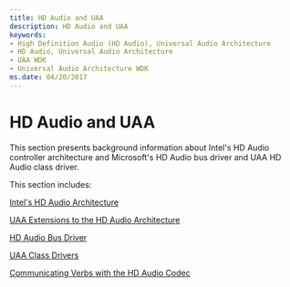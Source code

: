 ```yaml
---
title: HD Audio and UAA
description: HD Audio and UAA
keywords:
- High Definition Audio (HD Audio), Universal Audio Architecture
- HD Audio, Universal Audio Architecture
- UAA WDK
- Universal Audio Architecture WDK
ms.date: 04/20/2017
---
```


# HD Audio and UAA


This section presents background information about Intel's HD Audio controller architecture and Microsoft's HD Audio bus driver and UAA HD Audio class driver.

This section includes:

[Intel's HD Audio Architecture](intel-s-hd-audio-architecture.md)

[UAA Extensions to the HD Audio Architecture](uaa-extensions-to-the-hd-audio-architecture.md)

[HD Audio Bus Driver](hd-audio-bus-driver.md)

[UAA Class Drivers](uaa-class-drivers.md)

[Communicating Verbs with the HD Audio Codec](communicating-verbs-with-the-hd-audio-codec.md)

 

 




